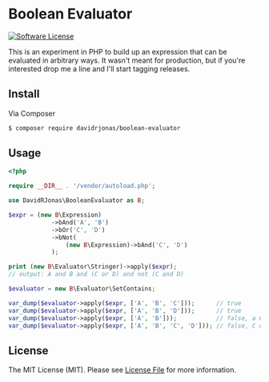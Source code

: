 Boolean Evaluator
=================

[![Software License][ico-license]](LICENSE.md)

This is an experiment in PHP to build up an expression that can be evaluated in
arbitrary ways. It wasn't meant for production, but if you're interested drop
me a line and I'll start tagging releases.

Install
-------

Via Composer

``` bash
$ composer require davidrjonas/boolean-evaluator
```

Usage
-----

```php
<?php

require __DIR__ . '/vendor/autoload.php';

use DavidRJonas\BooleanEvaluator as B;

$expr = (new B\Expression)
            ->bAnd('A', 'B')
            ->bOr('C', 'D')
            ->bNot(
                (new B\Expression)->bAnd('C', 'D')
            );

print (new B\Evaluator\Stringer)->apply($expr);
// output: A and B and (C or D) and not (C and D)

$evaluator = new B\Evaluator\SetContains;

var_dump($evaluator->apply($expr, ['A', 'B', 'C']));      // true
var_dump($evaluator->apply($expr, ['A', 'B', 'D']));      // true
var_dump($evaluator->apply($expr, ['A', 'B']));           // false, a C or D is missing
var_dump($evaluator->apply($expr, ['A', 'B', 'C', 'D'])); // false, C or D but not both
```

## License

The MIT License (MIT). Please see [License File](LICENSE.md) for more information.

[ico-license]: https://img.shields.io/badge/license-MIT-brightgreen.svg?style=flat-square
